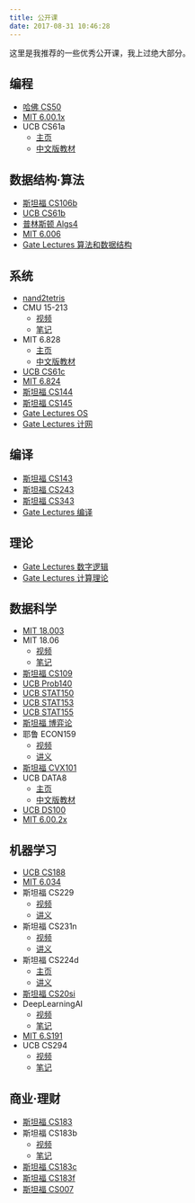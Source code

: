 ```yaml
---
title: 公开课
date: 2017-08-31 10:46:28
---
```


这里是我推荐的一些优秀公开课，我上过绝大部分。

## 编程

+   [哈佛 CS50](http://open.163.com/special/opencourse/cs50.html)
+   [MIT 6.00.1x](http://www.xuetangx.com/courses/course-v1:MITx+6_00_1x+sp/about)
+   UCB CS61a
    +   [主页](https://cs61a.org/)
    +   [中文版教材](https://github.com/wizardforcel/sicp-py-zh)

## 数据结构·算法

+   [斯坦福 CS106b](http://open.163.com/special/opencourse/abstractions.html)
+   [UCB CS61b](https://inst.eecs.berkeley.edu/~cs61b/)
+   [普林斯顿 Algs4](http://algs4.cs.princeton.edu/)
+   [MIT 6.006](http://open.163.com/special/opencourse/algorithms.html)
+   [Gate Lectures 算法和数据结构](https://www.youtube.com/playlist?list=PLEbnTDJUr_IeHYw_sfBOJ6gk5pie0yP-0)

## 系统

+   [nand2tetris](http://www.nand2tetris.org/)
+   CMU 15-213
    +   [视频](https://www.bilibili.com/video/av20304787)
    +   [笔记](http://wdxtub.com/2016/04/16/thin-csapp-1/)
+   MIT 6.828
    +   [主页](https://pdos.csail.mit.edu/6.828/)
    +   [中文版教材](https://www.gitbook.com/book/th0ar/xv6-chinese)
+   [UCB CS61c](http://www-inst.eecs.berkeley.edu/~cs61c/)
+   [MIT 6.824](https://pdos.csail.mit.edu/6.824/)
+   [斯坦福 CS144](https://www.bilibili.com/video/av11930774/)
+   [斯坦福 CS145](https://www.bilibili.com/video/av19616961/)
+   [Gate Lectures OS](https://www.youtube.com/playlist?list=PLEbnTDJUr_If_BnzJkkN_J0Tl3iXTL8vq)
+   [Gate Lectures 计网](https://www.youtube.com/playlist?list=PLEbnTDJUr_IegfoqO4iPnPYQui46QqT0j)

## 编译

+   [斯坦福 CS143](http://web.stanford.edu/class/cs143/)
+   [斯坦福 CS243](https://suif.stanford.edu/~courses/cs243/)
+   [斯坦福 CS343](http://web.stanford.edu/class/cs343/)
+   [Gate Lectures 编译](https://www.youtube.com/playlist?list=PLEbnTDJUr_IcPtUXFy2b1sGRPsLFMghhS)

## 理论

+   [Gate Lectures 数字逻辑](https://www.youtube.com/playlist?list=PLEbnTDJUr_Ica5kK6UypsWpf95Ut2sK3o)
+   [Gate Lectures 计算理论](https://www.youtube.com/playlist?list=PLEbnTDJUr_IdM___FmDFBJBz0zCsOFxfK)

## 数据科学

+   [MIT 18.003](http://www-math.mit.edu/~djk/calculus_beginners/)
+   MIT 18.06
    +   [视频](http://open.163.com/special/opencourse/daishu.html)
    +   [笔记](https://github.com/zlotus/notes-linear-algebra)
+   [斯坦福 CS109](https://web.stanford.edu/class/cs109/)
+   [UCB Prob140](https://prob140.org/)
+   [UCB STAT150](https://www.stat.berkeley.edu/~aldous/150/)
+   [UCB STAT153](https://www.stat.berkeley.edu/~aditya/styled-5/index.html)
+   [UCB STAT155](https://www.stat.berkeley.edu/~peres/155.html)
+   [斯坦福 博弈论](http://www.game-theory-class.org/)
+   耶鲁 ECON159
    +   [视频](http://open.163.com/special/gametheory/)
    +   [讲义](https://download.csdn.net/download/wizardforcel/10294261)
+   [斯坦福 CVX101](https://www.bilibili.com/video/av8907218/)
+   UCB DATA8
    +   [主页](http://data8.org/)
    +   [中文版教材](https://github.com/Kivy-CN/data8-textbook-zh)
+   [UCB DS100](http://www.ds100.org/)
+   [MIT 6.00.2x](http://www.xuetangx.com/courses/MITx/6_00_2x/2014_T2/about)

## 机器学习

+   [UCB CS188](https://www.bilibili.com/video/av15630620/)
+   [MIT 6.034](http://open.163.com/movie/2017/9/Q/S/MCTMNN3UI_MCTMNR8QS.html)
+   斯坦福 CS229
    +   [视频](http://open.163.com/special/opencourse/machinelearning.html)
    +   [讲义](https://github.com/Kivy-CN/Stanford-CS-229-CN)
+   斯坦福 CS231n
    +   [视频](https://www.bilibili.com/video/av17204303/)
    +   [讲义](https://zhuanlan.zhihu.com/p/21930884?refer=intelligentunit)
+   斯坦福 CS224d
    +   [主页](http://cs224d.stanford.edu/)
    +   [讲义](http://blog.csdn.net/column/details/dl-nlp.html)
+   [斯坦福 CS20si](https://web.stanford.edu/class/cs20si/)
+   DeepLearningAI
    +   [视频](https://mooc.study.163.com/course/deeplearning_ai-2001281002#/info)
    +   [笔记](http://ai-start.com/dl2017/)
+   [MIT 6.S191](https://www.bilibili.com/video/av19113488)
+   UCB CS294
    +   [视频](https://www.bilibili.com/video/av9802698/)
    +   [笔记](https://zhuanlan.zhihu.com/c_150977189)

## 商业·理财

+   [斯坦福 CS183](http://blog.csdn.net/wizardforcel/article/details/79633508)
+   斯坦福 CS183b
    +   [视频](http://open.163.com/special/opencourse/startup.html)
    +   [笔记](http://download.csdn.net/download/wizardforcel/10015140)
+   [斯坦福 CS183c](http://blog.csdn.net/wizardforcel/article/details/79440956)
+   [斯坦福 CS183f](http://blog.csdn.net/wizardforcel/article/details/79547908)
+   [斯坦福 CS007](https://cs007.blog/)
